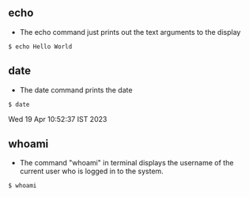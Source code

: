 ## echo
* The echo command just prints out the text arguments to the display
```shell
$ echo Hello World
```
## date
* The date command prints the date
```shell
$ date
```
Wed 19 Apr 10:52:37 IST 2023
## whoami
* The command "whoami" in terminal displays the username of the current user who is logged in to the system.
```shell
$ whoami
```